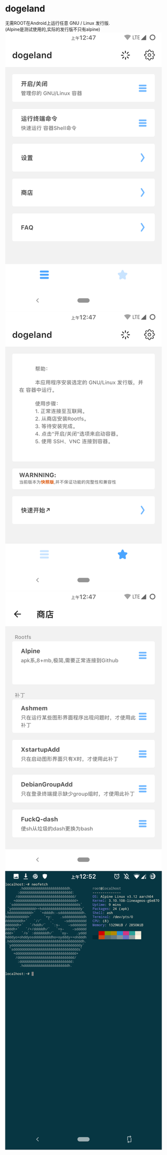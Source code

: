 # dogeland
无需ROOT在Android上运行任意 GNU / Linux 发行版.  
(Alpine是测试使用的,实际的发行版不只有alpine)  
![img1.png](docs/images/img1.png)
![img2.png](docs/images/img2.png)
![img3.png](docs/images/img3.png)
![img4.png](docs/images/img4.png)